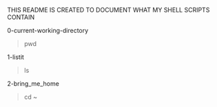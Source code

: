THIS README IS CREATED TO DOCUMENT WHAT MY SHELL SCRIPTS CONTAIN

0-current-working-directory
>pwd

1-listit
>ls

2-bring_me_home
>cd ~

